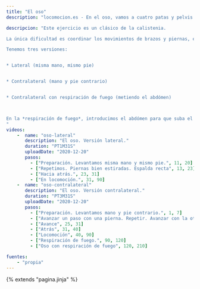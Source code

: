 ```yaml
---
title: "El oso"
description: "locomocion.es - En el oso, vamos a cuatro patas y pelvis arriba, con versión lateral y contralateral"

descripcion: "Este ejercicio es un clásico de la calistenia.

La única dificultad es coordinar los movimientos de brazos y piernas, estando boca abajo. Por lo demás exige un poco de flexibilidad en los isquiotibiales para poder avanzar las piernas sin doblarlas.

Tenemos tres versiones:


* Lateral (misma mano, mismo pie)


* Contralateral (mano y pie contrario)


* Contralateral con respiración de fuego (metiendo el abdómen)



En la *respiración de fuego*, introducimos el abdómen para que suba el diagrafma y expulse el aire por la boca de forma forzada. Cuando hacemos el oso, podemos usar esta respiración para abrir un poco más la espalda mientras andamos. Esto también estira la parte de atrás de las piernas.
"
videos: 
    -  name: "oso-lateral"
       description: "El oso. Versión lateral."
       duration: "PT1M31S"
       uploadDate: "2020-12-20"
       pasos:
         - ["Preparación. Levantamos misma mano y mismo pie.", 11, 20]
         - ["Repetimos. Piernas bien estiradas. Espalda recta", 13, 23]
         - ["Hacia atrás.", 23, 31]
         - ["En locomoción.", 31, 90]
    -  name: "oso-contralateral"
       description: "El oso. Versión contralateral."
       duration: "PT3M31S"
       uploadDate: "2020-12-20"
       pasos:
         - ["Preparación. Levantamos mano y pie contrario.", 1, 7]
         - ["Avanzar un paso con una pierna. Repetir. Avanzar con la otra.", 7, 25]
         - ["Avance", 25, 31]
         - ["Atrás", 31, 40]
         - ["Locomoción", 40, 90]
         - ["Respiración de fuego.", 90, 120]
         - ["Oso con respiración de fuego", 120, 210]

fuentes:
    - "propia"
---
```

{% extends "pagina.jinja" %}